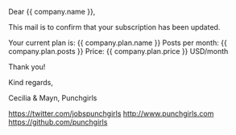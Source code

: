 Dear {{ company.name }},

This mail is to confirm that your subscription has been updated.

Your current plan is: {{ company.plan.name }}
Posts per month: {{ company.plan.posts }}
Price: {{ company.plan.price }} USD/month

Thank you!

Kind regards,

Cecilia & Mayn,
Punchgirls

https://twitter.com/jobspunchgirls
http://www.punchgirls.com
https://github.com/punchgirls
